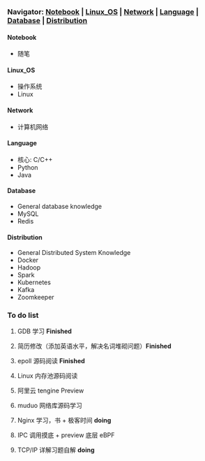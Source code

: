 ### Navigator: [Notebook](https://github.com/Natureal/Job-hunting/blob/master/Notebook.md) | [Linux_OS](https://github.com/Natureal/Job-hunting/blob/master/Linux_OS.md) | [Network](https://github.com/Natureal/Job-hunting/blob/master/Network.md) | [Language](https://github.com/Natureal/Job-hunting/blob/master/Language.md) | [Database](https://github.com/Natureal/Job-hunting/blob/master/Database.md) | [Distribution](https://github.com/Natureal/Job-hunting/blob/master/Distribution.md)

#### Notebook

- 随笔

#### Linux_OS

- 操作系统
- Linux

#### Network

- 计算机网络

#### Language
- 核心: C/C++
- Python
- Java

#### Database
- General database knowledge
- MySQL
- Redis

#### Distribution
- General Distributed System Knowledge
- Docker
- Hadoop
- Spark
- Kubernetes
- Kafka
- Zoomkeeper

### To do list

1. GDB 学习 **Finished**

2. 简历修改（添加英语水平，解决名词堆砌问题）**Finished**

3. epoll 源码阅读 **Finished**

4. Linux 内存池源码阅读

5. 阿里云 tengine Preview

6. muduo 网络库源码学习

7. Nginx 学习，书 + 极客时间 **doing**

7. IPC 调用摸底 + preview 底层 eBPF

8. TCP/IP 详解习题自解 **doing**
